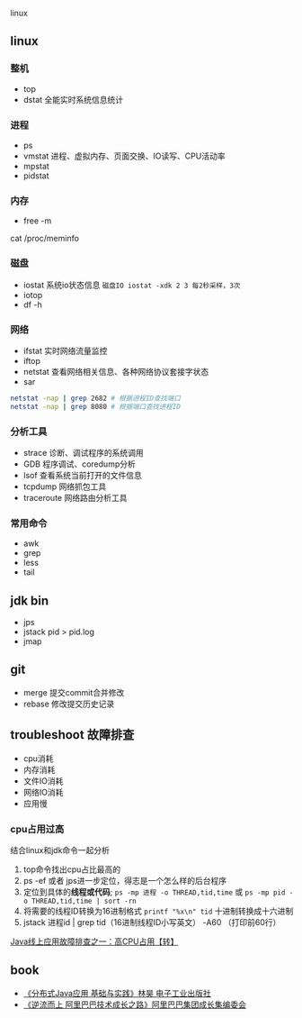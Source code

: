 linux

## linux
### 整机
* top
* dstat 全能实时系统信息统计

### 进程
* ps
* vmstat 进程、虚拟内存、页面交换、IO读写、CPU活动率
* mpstat
* pidstat

### 内存
* free -m

cat /proc/meminfo

### 磁盘
* iostat 系统io状态信息 `磁盘IO iostat -xdk 2 3 每2秒采样，3次`
* iotop
* df -h

### 网络
* ifstat 实时网络流量监控
* iftop 
* netstat 查看网络相关信息、各种网络协议套接字状态
* sar

```sh
netstat -nap | grep 2682 # 根据进程ID查找端口
netstat -nap | grep 8080 # 根据端口查找进程ID
```

### 分析工具
* strace 诊断、调试程序的系统调用
* GDB 程序调试、coredump分析
* lsof 查看系统当前打开的文件信息
* tcpdump 网络抓包工具
* traceroute 网络路由分析工具

### 常用命令
* awk
* grep
* less
* tail

## jdk bin
* jps
* jstack pid > pid.log
* jmap 

## git
* merge 提交commit合并修改
* rebase 修改提交历史记录 

## troubleshoot 故障排查
* cpu消耗
* 内存消耗
* 文件IO消耗
* 网络IO消耗
* 应用慢

### cpu占用过高
结合linux和jdk命令一起分析
1. top命令找出cpu占比最高的
2. ps -ef 或者 jps进一步定位，得志是一个怎么样的后台程序
3. 定位到具体的**线程或代码**; `ps -mp 进程 -o THREAD,tid,time` 或 `ps -mp pid -o THREAD,tid,time | sort -rn `
4. 将需要的线程ID转换为16进制格式 `printf "%x\n" tid` 十进制转换成十六进制
5. jstack 进程id | grep tid（16进制线程ID小写英文） -A60 （打印前60行）

[Java线上应用故障排查之一：高CPU占用【转】](http://www.linuxhot.com/java-cpu-used-high.html)

## book
* [《分布式Java应用 基础与实践》林昊 电子工业出版社](/docs/99-book/notes/30-distributed/分布式Java应用.md)
* [《逆流而上 阿里巴巴技术成长之路》阿里巴巴集团成长集编委会](/docs/99-book/notes/40-architecture/逆流而上.md)
